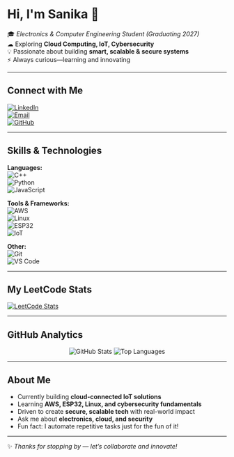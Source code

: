 # Hi, I'm Sanika 👋  

🎓 *Electronics & Computer Engineering Student (Graduating 2027)*  
☁ Exploring **Cloud Computing, IoT, Cybersecurity**  
💡 Passionate about building **smart, scalable & secure systems**  
⚡ Always curious—learning and innovating  

---

##  Connect with Me  
[![LinkedIn](https://img.shields.io/badge/LinkedIn-blue?style=for-the-badge&logo=linkedin&logoColor=white)](https://www.linkedin.com/in/sanika-more-25366428b)  
[![Email](https://img.shields.io/badge/Email-D14836?style=for-the-badge&logo=gmail&logoColor=white)](mailto:sanikaamore419@gmail.com)  
[![GitHub](https://img.shields.io/badge/GitHub-181717?style=for-the-badge&logo=github&logoColor=white)](https://github.com/Sanika)

---

##  Skills & Technologies  
**Languages:**  
![C++](https://img.shields.io/badge/C++-00599C?style=for-the-badge&logo=cplusplus&logoColor=white)  
![Python](https://img.shields.io/badge/Python-3776AB?style=for-the-badge&logo=python&logoColor=white)  
![JavaScript](https://img.shields.io/badge/JavaScript-F7DF1E?style=for-the-badge&logo=javascript&logoColor=black)

**Tools & Frameworks:**  
![AWS](https://img.shields.io/badge/AWS-FF9900?style=for-the-badge&logo=amazonaws&logoColor=white)  
![Linux](https://img.shields.io/badge/Linux-FCC624?style=for-the-badge&logo=linux&logoColor=black)  
![ESP32](https://img.shields.io/badge/ESP32-000000?style=for-the-badge&logo=espressif&logoColor=white)  
![IoT](https://img.shields.io/badge/IoT-008080?style=for-the-badge&logo=internetofthings&logoColor=white)

**Other:**  
![Git](https://img.shields.io/badge/Git-F05032?style=for-the-badge&logo=git&logoColor=white)  
![VS Code](https://img.shields.io/badge/VSCode-007ACC?style=for-the-badge&logo=visualstudiocode&logoColor=white)

---

##  My LeetCode Stats  
[![LeetCode Stats](https://leetcard.jacoblin.cool/sanikaa_m07?theme=dark)](https://leetcode.com/sanikaa_m07)

---

##  GitHub Analytics  
<p align="center">
  <img src="https://github-readme-stats.vercel.app/api?username=Sanika&show_icons=true&theme=radical" alt="GitHub Stats" />
  <img src="https://github-readme-stats.vercel.app/api/top-langs/?username=Sanika&layout=compact&theme=radical" alt="Top Languages" />
</p>

---

##  About Me  
- Currently building **cloud-connected IoT solutions**  
- Learning **AWS, ESP32, Linux, and cybersecurity fundamentals**  
- Driven to create **secure, scalable tech** with real-world impact  
- Ask me about **electronics, cloud, and security**  
- Fun fact: I automate repetitive tasks just for the fun of it!  

---

✨ *Thanks for stopping by — let’s collaborate and innovate!*  
